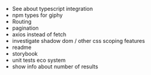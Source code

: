 - See about typescript integration
- npm types for giphy
- Routing
- pagination
- axios instead of fetch
- investigate shadow dom / other css scoping features
- readme
- storybook
- unit tests eco system
- show info about number of results 

